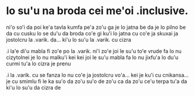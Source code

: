 # lo su'u na broda cei me'oi .inclusive.
ni'o so'i da poi ke'a tavla kumfa pe'a zo'u ga je lo jatna be da je lo pilno be da cu cusku lo se du'u da broda co'e gi ku'i lo jatna cu co'e ja skuxai ja jostolcru la .varik. da... ki'u lo su'u la .varik. cu cizra

.i la'e di'u mabla fi zo'e po la .varik. ni'i zo'e joi le su'u to'e vrude fa lo nu cizytolnei je lo nu malku'i kei kei joi le su'u mabla fa lo nu jixfu'a lo du'u curmi tu'a lo cizra je prenu

.i la .varik. cu se fanza lo nu co'e ja jostolcru vo'a... kei je ku'i cu cnikansa... je cu smimlu fi le ka su'o da zo'u su'o de zo'u ca da zo'u ce'u terpa tu'a da ki'u lo su'u da cizra de

